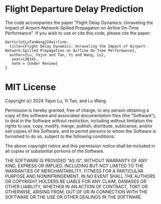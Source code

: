# Flight Departure Delay Prediction
The code accompanies the paper "Flight Delay Dynamics: Unraveling the Impact of Airport-Network-Spilled Propagation on Airline On-Time Performance". If you wish to use or cite this code, please cite the paper:

    @article{LuTanWang224airline,
	  title={Flight Delay Dynamics: Unraveling the Impact of Airport-Network-Spilled Propagation on Airline On-Time Performance},
	  author={Lu, Yajun and Tan, Yi and Wang, Lu},
       year={2024},
       note = {Under Review}
    }



# MIT License

Copyright (c) 2024 Yajun Lu, Yi Tan, and Lu Wang

Permission is hereby granted, free of charge, to any person obtaining a copy
of this software and associated documentation files (the "Software"), to deal
in the Software without restriction, including without limitation the rights
to use, copy, modify, merge, publish, distribute, sublicense, and/or sell
copies of the Software, and to permit persons to whom the Software is
furnished to do so, subject to the following conditions:

The above copyright notice and this permission notice shall be included in all
copies or substantial portions of the Software.

THE SOFTWARE IS PROVIDED "AS IS", WITHOUT WARRANTY OF ANY KIND, EXPRESS OR
IMPLIED, INCLUDING BUT NOT LIMITED TO THE WARRANTIES OF MERCHANTABILITY,
FITNESS FOR A PARTICULAR PURPOSE AND NONINFRINGEMENT. IN NO EVENT SHALL THE
AUTHORS OR COPYRIGHT HOLDERS BE LIABLE FOR ANY CLAIM, DAMAGES OR OTHER
LIABILITY, WHETHER IN AN ACTION OF CONTRACT, TORT OR OTHERWISE, ARISING FROM,
OUT OF OR IN CONNECTION WITH THE SOFTWARE OR THE USE OR OTHER DEALINGS IN THE
SOFTWARE.
